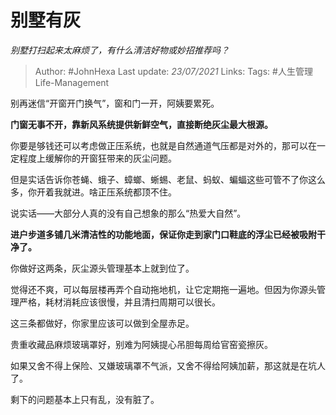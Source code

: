 # 别墅有灰
*别墅打扫起来太麻烦了，有什么清洁好物或妙招推荐吗？*

> Author: #JohnHexa
Last update: *23/07/2021* 
Links:
Tags: #人生管理Life-Management  


别再迷信“开窗开门换气”，窗和门一开，阿姨要累死。

**门窗无事不开，靠新风系统提供新鲜空气，直接断绝灰尘最大根源。**

你要是够钱还可以考虑做正压系统，也就是自然通道气压都是对外的，那可以在一定程度上缓解你的开窗狂带来的灰尘问题。

但是实话告诉你苍蝇、蛾子、蟑螂、蜥蜴、老鼠、蚂蚁、蝙蝠这些可管不了你这么多，你开着我就进。啥正压系统都顶不住。

说实话——大部分人真的没有自己想象的那么“热爱大自然”。

**进户步道多铺几米清洁性的功能地面，保证你走到家门口鞋底的浮尘已经被吸附干净了。**

你做好这两条，灰尘源头管理基本上就到位了。

觉得还不爽，可以每层楼再弄个自动拖地机，让它定期拖一遍地。但因为你源头管理严格，耗材消耗应该很慢，并且清扫周期可以很长。

这三条都做好，你家里应该可以做到全屋赤足。

贵重收藏品麻烦玻璃罩好，别难为阿姨提心吊胆每周给官窑瓷擦灰。

如果又舍不得上保险、又嫌玻璃罩不气派，又舍不得给阿姨加薪，那这就是在坑人了。

  

剩下的问题基本上只有乱，没有脏了。

  

